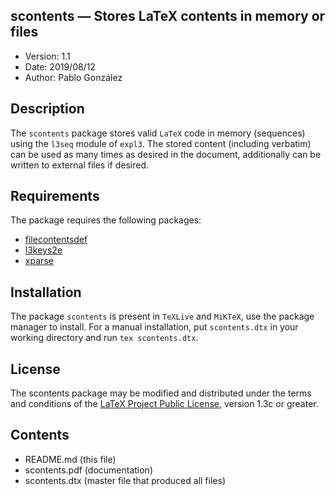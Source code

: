 ## scontents — Stores LaTeX contents in memory or files
- Version: 1.1
- Date: 2019/08/12
- Author: Pablo González

## Description
The `scontents` package stores valid `LaTeX` code in memory (sequences) using the
`l3seq` module of `expl3`. The stored content (including verbatim) can be
used as many times as desired in the document, additionally can be written
to external files if desired.

## Requirements
The package requires the following packages:
- [filecontentsdef](https://ctan.org/pkg/filecontentsdef)
- [l3keys2e](https://ctan.org/pkg/l3keys2e)
- [xparse](https://ctan.org/pkg/xparse)

## Installation

The package `scontents` is present in `TeXLive` and `MiKTeX`, use the
package manager to install. For a manual installation, put `scontents.dtx` 
in your working directory and run `tex scontents.dtx`.

## License
The scontents package may be modified and distributed under the terms and
conditions of the [LaTeX Project Public License](https://www.latex-project.org/lppl/), version 1.3c or greater.

## Contents
- README.md (this file)
- scontents.pdf  (documentation)
- scontents.dtx  (master file that produced all files)
